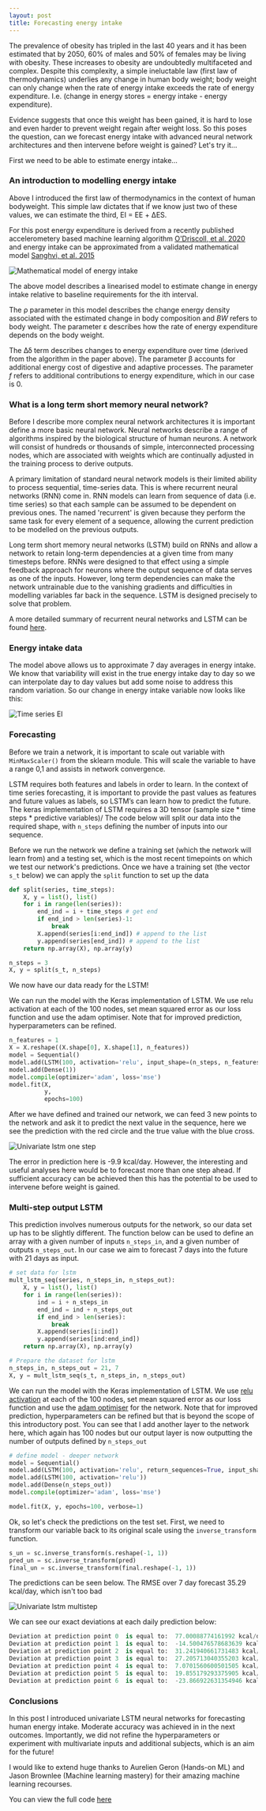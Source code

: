```yaml
---
layout: post
title: Forecasting energy intake
---
```


The prevalence of obesity has tripled in the last 40 years and it has been estimated that by 2050, 60% of males and 50% of females may be living with obesity. These increases to obesity are undoubtedly multifaceted and complex. Despite this complexity, a simple ineluctable law (first law of thermodynamics) underlies any change in human body weight; body weight can only change when the rate of energy intake exceeds the rate of energy expenditure. I.e. (change in energy stores = energy intake - energy expenditure).

Evidence suggests that once this weight has been gained, it is hard to lose and even harder to prevent weight regain after weight loss. So this poses the question, can we forecast energy intake with advanced neural network architectures and then intervene before weight is gained? Let's try it... 

First we need to be able to estimate energy intake...

### An introduction to modelling energy intake 

Above I introduced the first law of thermodynamics in the context of human bodyweight. This simple law dictates that if we know just two of these values, we can estimate the third, EI = EE + ΔES.

For this post energy expenditure is derived from a recently published accelerometery based machine learning algorithm [O'Driscoll, et al. 2020](https://www.tandfonline.com/doi/full/10.1080/02640414.2020.1746088) and energy intake can be approximated from a validated mathematical model [Sanghvi, et al. 2015](https://academic.oup.com/ajcn/article/102/2/353/4564610) 

![Mathematical model of energy intake ](../images/mei.jpg) 

The above model describes a linearised model to estimate change in energy intake relative to baseline requirements for the ith interval.

The ρ parameter in this model describes the change energy density associated with the estimated change in body composition and *BW* refers to body weight. The parameter ε describes how the rate of energy expenditure depends on the body weight.

The Δδ term describes changes to energy expenditure over time (derived from the algorithm in the paper above). The parameter β accounts for additional energy cost of digestive and adaptive processes. The parameter *f* refers to additional contributions to energy expenditure, which in our case is 0.

### What is a long term short memory neural network?

Before I describe more complex neural network architectures it is important define a more basic neural network. Neural networks  describe a range of algorithms inspired by the biological structure of human neurons. A network will consist of hundreds or thousands of simple, interconnected processing nodes, which are associated with weights which are continually adjusted in the training process to derive outputs. 

A primary limitation of standard neural network models is their limited ability to process sequential, time-series data. This is where recurrent neural networks (RNN) come in. RNN models can learn from sequence of data (i.e. time series) so that each sample can be assumed to be dependent on previous ones. The named 'recurrent' is given because they perform the same task for every element of a sequence, allowing the current prediction to be modelled on the previous outputs.

Long term short memory neural networks (LSTM) build on RNNs and allow a network to retain long-term dependencies at a given time from many timesteps before. RNNs were designed to that effect using a simple feedback approach for neurons where the output sequence of data serves as one of the inputs. However, long term dependencies can make the network untrainable due to the vanishing gradients and difficulties in modelling variables far back in the sequence. LSTM is designed precisely to solve that problem.

A more detailed summary of recurrent neural networks and LSTM can be found [here](https://medium.com/mlreview/understanding-lstm-and-its-diagrams-37e2f46f1714). 

### Energy intake data

The model above allows us to approximate 7 day averages in energy intake. We know that variability will exist in the true energy intake day to day so we can interpolate day to day values but add some noise to address this random variation. So our change in energy intake variable now looks like this: 

![Time series EI](../images/lstmei_EIplot.jpg) 

### Forecasting

Before we train a network, it is important to scale out variable with `MinMaxScaler()` from the sklearn module. This will scale the variable to have a range 0,1 and assists in network convergence. 

LSTM requires both features and labels in order to learn. In the context of time series forecasting, it is important to provide the past values as features and future values as labels, so LSTM’s can learn how to predict the future. The keras implementation of LSTM requires a 3D tensor (sample size * time steps * predictive variables)/ The code below will split our data into the required shape, with `n_steps` defining the number of inputs into our sequence.

Before we run the network we define a training set (which the network will learn from) and a testing set, which is the most recent timepoints on which we test our network's predictions. Once we have a training set (the vector `s_t` below)  we can apply the `split` function to set up the data 

~~~python
def split(series, time_steps):
    X, y = list(), list()
    for i in range(len(series)):
        end_ind = i + time_steps # get end
        if end_ind > len(series)-1:
            break
        X.append(series[i:end_ind]) # append to the list
        y.append(series[end_ind]) # append to the list
    return np.array(X), np.array(y)

n_steps = 3
X, y = split(s_t, n_steps)
~~~

We now have our data ready for the LSTM!

We can run the model with the Keras implementation of LSTM. We use relu activation at each of the 100 nodes, set mean squared error as our loss function and use the adam optimiser. Note that for improved prediction, hyperparameters can be refined. 

~~~ python
n_features = 1
X = X.reshape((X.shape[0], X.shape[1], n_features))
model = Sequential()
model.add(LSTM(100, activation='relu', input_shape=(n_steps, n_features)))
model.add(Dense(1)) 
model.compile(optimizer='adam', loss='mse') 
model.fit(X, 
          y, 
          epochs=100)
~~~

After we have defined and trained our network, we can feed 3 new points to the network and ask it to predict the next value in the sequence, here we see the prediction with the red circle and the true value with the blue cross. 

![Univariate lstm one step](/images/lstmei_pred1.jpg)  

The error in prediction here is -9.9 kcal/day. However, the interesting and useful analyses here would be to forecast more than one step ahead. If sufficient accuracy can be achieved then this has the potential to be used to intervene before weight is gained. 

### Multi-step output LSTM

This prediction involves numerous outputs for the network, so our data set up has to be slightly different. The function below can be used to define an array with a given number of inputs `n_steps_in`, and a given number of outputs `n_steps_out`. In our case we aim to forecast 7 days into the future with 21 days as input. 

~~~ python
# set data for lstm 
mult_lstm_seq(series, n_steps_in, n_steps_out):
    X, y = list(), list()
    for i in range(len(series)):
        ind = i + n_steps_in
        end_ind = ind + n_steps_out
        if end_ind > len(series):
            break
        X.append(series[i:ind])
        y.append(series[ind:end_ind])
    return np.array(X), np.array(y)

# Prepare the dataset for lstm 
n_steps_in, n_steps_out = 21, 7
X, y = mult_lstm_seq(s_t, n_steps_in, n_steps_out)
~~~

We can run the model with the Keras implementation of LSTM. We use [relu activation](https://medium.com/@danqing/a-practical-guide-to-relu-b83ca804f1f7#:~:text=ReLU%20stands%20for%20rectified%20linear,max(0%2C%20x).&text=ReLU%20is%20the%20most%20commonly,usually%20a%20good%20first%20choice.) at each of the 100 nodes, set mean squared error as our loss function and use the [adam optimiser](https://towardsdatascience.com/adam-latest-trends-in-deep-learning-optimization-6be9a291375c) for the network. Note that for improved prediction, hyperparameters can be refined but that is beyond the scope of this introductory post. You can see that I add another layer to the network here, which again has 100 nodes but our output layer is now outputting the number of outputs defined by `n_steps_out`

~~~ python
# define model - deeper network 
model = Sequential()
model.add(LSTM(100, activation='relu', return_sequences=True, input_shape=(n_steps_in, n_features)))
model.add(LSTM(100, activation='relu'))
model.add(Dense(n_steps_out))
model.compile(optimizer='adam', loss='mse')

model.fit(X, y, epochs=100, verbose=1)
~~~

Ok, so let's check the predictions on the test set. First, we need to transform our variable back to its original scale using the `inverse_transform` function. 

~~~ python
s_un = sc.inverse_transform(s.reshape(-1, 1))
pred_un = sc.inverse_transform(pred)
final_un = sc.inverse_transform(final.reshape(-1, 1))
~~~


The predictions can be seen below. The RMSE over 7 day forecast 35.29 kcal/day, which isn't too bad 

![Univariate lstm multistep](../images/lstmei_pred2.jpg)  

We can see our exact deviations at each daily prediction below: 

~~~ python 
Deviation at prediction point 0  is equal to:  77.00088774161992 kcal/day
Deviation at prediction point 1  is equal to:  -14.500476578683639 kcal/day
Deviation at prediction point 2  is equal to:  31.241940661731483 kcal/day
Deviation at prediction point 3  is equal to:  27.205713040355203 kcal/day
Deviation at prediction point 4  is equal to:  7.0701560600501505 kcal/day
Deviation at prediction point 5  is equal to:  19.855179293375905 kcal/day
Deviation at prediction point 6  is equal to:  -23.866922631354946 kcal/day
~~~

### Conclusions

In this post I introduced univariate LSTM neural networks for forecasting human energy intake. Moderate accuracy was achieved in in the next outcomes. Importantly, we did not refine the hyperparameters or experiment with multivariate inputs and additional subjects, which is an aim for the future! 

I would like to extend huge thanks to Aurelien Geron (Hands-on ML) and Jason Brownlee (Machine learning mastery) for their amazing machine learning recourses. 

You can view the full code [here](https://github.com/RJODRISCOLL/Time-series-forecasting-/blob/master/LSTM%20EI.ipynb)
